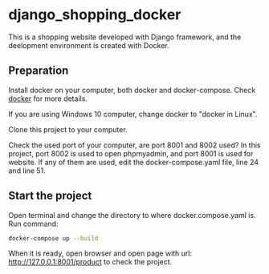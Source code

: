 # django_shopping_docker
This is a shopping website developed with Django framework, and the deelopment environment is created with Docker.

## Preparation
Install docker on your computer, both docker and docker-compose. Check [docker](https://docs.docker.com/get-docker/) for more details.

If you are using Windows 10 computer, change docker to "docker in Linux".

Clone this project to your computer.

Check the used port of your computer, are port 8001 and 8002 used? In this project, port 8002 is used to open phpmyadmin, and port 8001 is used for website.
If any of them are used, edit the docker-compose.yaml file, line 24 and line 51.


## Start the project
Open terminal and change the directory to where docker.compose.yaml is. 
Run command: 
```bash
docker-compose up --build
```

When it is ready, open browser and open page with url: http://127.0.0.1:8001/product to check the project.
